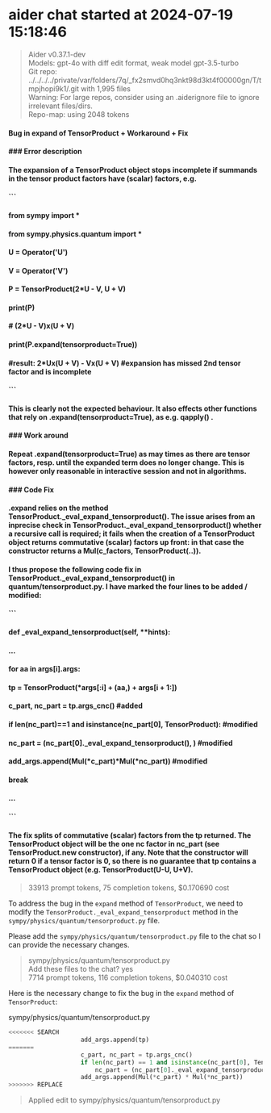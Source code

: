 
# aider chat started at 2024-07-19 15:18:46

> Aider v0.37.1-dev  
> Models: gpt-4o with diff edit format, weak model gpt-3.5-turbo  
> Git repo: ../../../../private/var/folders/7q/_fx2smvd0hq3nkt98d3kt4f00000gn/T/tmpjhopi9k1/.git with 1,995 files  
> Warning: For large repos, consider using an .aiderignore file to ignore irrelevant files/dirs.  
> Repo-map: using 2048 tokens  

#### Bug in expand of TensorProduct + Workaround + Fix  
#### ### Error description  
#### The expansion of a TensorProduct object stops incomplete if summands in the tensor product factors have (scalar) factors, e.g.  
#### ```  
#### from sympy import *  
#### from sympy.physics.quantum import *  
#### U = Operator('U')  
#### V = Operator('V')  
#### P = TensorProduct(2*U - V, U + V)  
#### print(P)   
#### # (2*U - V)x(U + V)  
#### print(P.expand(tensorproduct=True))   
#### #result: 2*Ux(U + V) - Vx(U + V) #expansion has missed 2nd tensor factor and is incomplete  
#### ```  
#### This is clearly not the expected behaviour. It also effects other functions that rely on .expand(tensorproduct=True), as e.g. qapply() .  
####   
#### ### Work around  
#### Repeat .expand(tensorproduct=True) as may times as there are tensor factors, resp. until the expanded term does no longer change. This is however only reasonable in interactive session and not in algorithms.  
####   
#### ### Code Fix  
#### .expand relies on the method TensorProduct._eval_expand_tensorproduct(). The issue arises from an inprecise check in TensorProduct._eval_expand_tensorproduct() whether a recursive call is required; it fails when the creation of a TensorProduct object returns commutative (scalar) factors up front: in that case the constructor returns a Mul(c_factors, TensorProduct(..)).  
#### I thus propose the following  code fix in TensorProduct._eval_expand_tensorproduct() in quantum/tensorproduct.py.  I have marked the four lines to be added / modified:  
#### ```  
####     def _eval_expand_tensorproduct(self, **hints):  
####                 ...  
####                 for aa in args[i].args:  
####                     tp = TensorProduct(*args[:i] + (aa,) + args[i + 1:])  
####                     c_part, nc_part = tp.args_cnc() #added  
####                     if len(nc_part)==1 and isinstance(nc_part[0], TensorProduct): #modified  
####                         nc_part = (nc_part[0]._eval_expand_tensorproduct(), ) #modified  
####                     add_args.append(Mul(*c_part)*Mul(*nc_part)) #modified  
####                 break  
####                 ...  
#### ```  
#### The fix splits of commutative (scalar) factors from the tp returned. The TensorProduct object will be the one nc factor in nc_part (see TensorProduct.__new__ constructor), if any. Note that the constructor will return 0 if a tensor factor is 0, so there is no guarantee that tp contains a TensorProduct object (e.g. TensorProduct(U-U, U+V).  
####   
####   
####  
> 33913 prompt tokens, 75 completion tokens, $0.170690 cost  

To address the bug in the `expand` method of `TensorProduct`, we need to modify the `TensorProduct._eval_expand_tensorproduct` method in the `sympy/physics/quantum/tensorproduct.py` file.

Please add the `sympy/physics/quantum/tensorproduct.py` file to the chat so I can provide the necessary changes.

> sympy/physics/quantum/tensorproduct.py  
> Add these files to the chat? yes  
> 7714 prompt tokens, 116 completion tokens, $0.040310 cost  

Here is the necessary change to fix the bug in the `expand` method of `TensorProduct`:

sympy/physics/quantum/tensorproduct.py
```python
<<<<<<< SEARCH
                    add_args.append(tp)
=======
                    c_part, nc_part = tp.args_cnc()
                    if len(nc_part) == 1 and isinstance(nc_part[0], TensorProduct):
                        nc_part = (nc_part[0]._eval_expand_tensorproduct(),)
                    add_args.append(Mul(*c_part) * Mul(*nc_part))
>>>>>>> REPLACE
```

> Applied edit to sympy/physics/quantum/tensorproduct.py  
